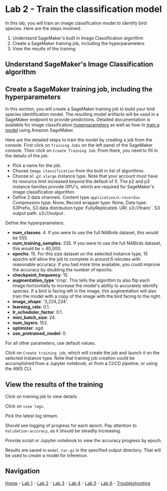 # Lab 2 - Train the classification model

In this lab, you will train an image classification model to identify bird species.
Here are the steps involved:

1. Understand SageMaker's built in Image Classification algorithm
2. Create a SageMaker training job, including the hyperparameters
4. View the results of the training

## Understand SageMaker's Image Classification algorithm

## Create a SageMaker training job, including the hyperparameters

In this section, you will create a SageMaker training job to build your bird species identification model.  The resulting model artifacts will be used in a SageMaker endpoint to provide predictions.  Detailed documentation is available for image classification [hyperparameters](https://docs.aws.amazon.com/sagemaker/latest/dg/IC-Hyperparameter.html) as well as how to [train a model](https://docs.aws.amazon.com/sagemaker/latest/dg/IC-Hyperparameter.html) using Amazon SageMaker.

Here are the detailed steps to train the model by creating a job from the console.  First click on `Training Jobs` on the left panel of the SageMaker console.  Then click on `Create Training Job`.  From there, you need to fill in the details of the job:

* Pick a name for the job.
* Choose `Image classification` from the built in list of algorithms.
* Choose `ml.p2.xlarge` instance type.  Note that your account must have its resource limit increased beyond the default of 0.  The p2 and p3 instance families provide GPU's, which are required for SageMaker's image classification algorithm.
* Define 2 data channels.  Content type `application/x-recordio`. Compression type: None, Record wrapper type: None, Data type: S3Prefix, S3 data distribution type: FullyReplicated. URI: s3://<bucket-name>/train/ . S3 output path: s3://<bucket-name>/output .

Define the hyperparameters:
* **num_classes**: 4.  If you were to use the full NABirds dataset, this would be 555.
* **num_training_samples**: 335.  If you were to use the full NABirds dataset, this would be > 40,000.
* **epochs**: 15.  For this size dataset on the selected instance type, 15 epochs will allow the job to complete in around 6 minutes with reasonable accuracy.  If you had more time available, you could improve the accuracy by doubling the number of epochs.
* **checkpoint_frequency**: 15.
* **augmentation_type** 'crop'. This tells the algorithm to also flip each image horizontally to increase the model's ability to accurately identify species.  If a bird is facing left in the image, this augmentation will also train the model with a copy of the image with the bird facing to the right.
* **image_shape**: '3,224,224'.
* **learning_rate**: 0.1.
* **lr_scheduler_factor**: 0.1.
* **mini_batch_size**: 24.
* **num_layers**: 152.
* **optimizer**: sgd.
* **use_pretrained_model**: 0.

For all other parameters, use default values.

Click on `Create training job`, which will create the job and launch it on the selected instance type.  Note that training job creation could be accomplished from a Jupyter notebook, or from a CI/CD pipeline, or using the AWS CLI.

## View the results of the training

Click on training job to view details.

Click on `view logs`.

Pick the latest log stream.

Should see logging of progress for each epoch.  Pay attention to `Validation-accuracy`, as it should be steadily increasing.

Provide script or Jupyter notebook to view the accuracy progress by epoch.

Results are saved in `model.tar.gz` in the specified output directory.  That will be used to create a model for inference.

## Navigation

[Home](../README.md) - [Lab 1](lab1-image-prep.md) - [Lab 2](lab2-train-model.md) - [Lab 3](lab3-host-model.md) - [Lab 4](lab4-trigger-inference-from-s3.md) - [Lab 5](lab5-deeplens-detect-and-classify.md) - [Lab 6](lab6-text-notification.md) - [Troubleshooting](troubleshooting.md)
